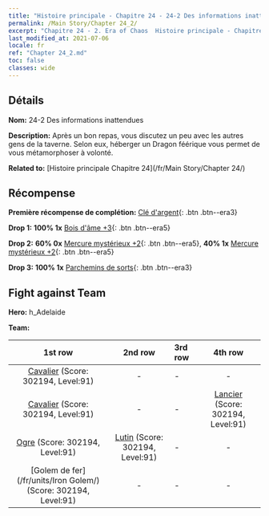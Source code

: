 ```yaml
---
title: "Histoire principale - Chapitre 24 - 24-2 Des informations inattendues"
permalink: /Main Story/Chapter 24_2/
excerpt: "Chapitre 24 - 2. Era of Chaos  Histoire principale - Chapitre 24_2. 24-2 Des informations inattendues"
last_modified_at: 2021-07-06
locale: fr
ref: "Chapter 24_2.md"
toc: false
classes: wide
---
```


## Détails

 **Nom:** 24-2 Des informations inattendues

 **Description:** Après un bon repas, vous discutez un peu avec les autres gens de la taverne. Selon eux, héberger un Dragon féérique vous permet de vous métamorphoser à volonté.

 **Related to:** [Histoire principale Chapitre 24](/fr/Main Story/Chapter 24/)

## Récompense

 **Première récompense de complétion:** [Clé d'argent](/ItemsFR/con_693/){: .btn .btn--era3}

 **Drop 1:** **100% 1x** [Bois d'âme +3](/ItemsFR/mat_83/){: .btn .btn--era5}

 **Drop 2:** **60% 0x** [Mercure mystérieux +2](/ItemsFR/mat_77/){: .btn .btn--era5}, **40% 1x** [Mercure mystérieux +2](/ItemsFR/mat_77/){: .btn .btn--era5}

 **Drop 3:** **100% 1x** [Parchemins de sorts](/ItemsFR/con_694/){: .btn .btn--era3}


## Fight against Team
 **Hero:** h_Adelaide

 **Team:**


  | 1st row | 2nd row | 3rd row | 4th row |
  |:----:|:----:|:----|:----:|
  | [Cavalier](/fr/units/Cavalier/) (Score: 302194, Level:91)  | - | - | - |
  | [Cavalier](/fr/units/Cavalier/) (Score: 302194, Level:91)  | - | - | [Lancier](/fr/units/Pikeman/) (Score: 302194, Level:91)  |
  | [Ogre](/fr/units/Ogre/) (Score: 302194, Level:91)  | [Lutin](/fr/units/Gremlin/) (Score: 302194, Level:91)  | - | - |
  | [Golem de fer](/fr/units/Iron Golem/) (Score: 302194, Level:91)  | - | - | - |



